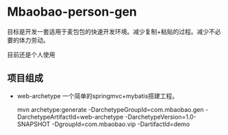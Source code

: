 Mbaobao-person-gen
===========

目标是开发一套适用于麦包包的快速开发环境。减少复制+粘贴的过程。减少不必要的体力劳动。

目前还是个人使用

项目组成
-------

* web-archetype 一个简单的springmvc+mybatis搭建工程。

    mvn archetype:generate -DarchetypeGroupId=com.mbaobao.gen  -DarchetypeArtifactId=web-archetype -DarchetypeVersion=1.0-SNAPSHOT -DgroupId=com.mbaobao.vip -DartifactId=demo


